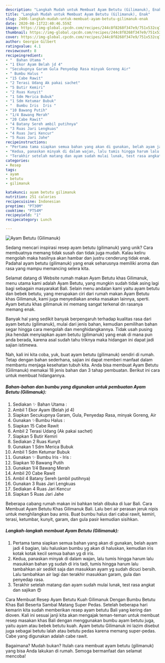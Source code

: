 ```yaml
---
description: "Langkah Mudah untuk Membuat Ayam Betutu (Gilimanuk), Enak"
title: "Langkah Mudah untuk Membuat Ayam Betutu (Gilimanuk), Enak"
slug: 2406-langkah-mudah-untuk-membuat-ayam-betutu-gilimanuk-enak
date: 2020-08-11T22:40:46.559Z
image: https://img-global.cpcdn.com/recipes/244c8f8268f347e9/751x532cq70/ayam-betutu-gilimanuk-foto-resep-utama.jpg
thumbnail: https://img-global.cpcdn.com/recipes/244c8f8268f347e9/751x532cq70/ayam-betutu-gilimanuk-foto-resep-utama.jpg
cover: https://img-global.cpcdn.com/recipes/244c8f8268f347e9/751x532cq70/ayam-betutu-gilimanuk-foto-resep-utama.jpg
author: Georgie Gilbert
ratingvalue: 4.1
reviewcount: 8
recipeingredient:
- "  Bahan Utama "
- "1 Ekor Ayam Belah jd 4"
- "Secukupnya Garam Gula Penyedap Rasa minyak Goreng Air"
- " Bumbu Halus "
- "15 Cabe Rawit"
- "2 Terasi Udang Ak pakai sachet"
- "5 Butir Kemiri"
- "2 Ruas Kunyit"
- "1 Sdm Merica Bubuk"
- "1 Sdm Ketumar Bubuk"
- "  Bumbu Iris  Iris "
- "10 Bawang Putih"
- "1/4 Bawang Merah"
- "20 Cabe Rawit"
- "4 Batany Sereh ambil putihnya"
- "3 Ruas Jari Lengkuas"
- "4 Ruas Jari Kencur"
- "5 Ruas Jari Jahe"
recipeinstructions:
- "Pertama tama siapkan semua bahan yang akan di gunakan, belah ayam jadi 4 bagian, lalu haluskan bumbu yg akan di haluskan, kemudian iris kotak kotak kecil semua bahan yg di iris."
- "Kedua, panaskan minyak di dalam wajan, lalu tumis hingga harum lalu masukkan bahan yg sudah di iris tadi, tumis hingga harum lalu tambahkan air sedikit saja dan masukkan ayam yg sudah dicuci bersih. Lalu tambahkan air lagi dan terakhir masukkan garam, gula dan penyedap rasa."
- "Terakhir setelah matang dan ayam sudah mulai lunak, test rasa angkat dan sajikan 😍"
categories:
- Resep
tags:
- ayam
- betutu
- gilimanuk

katakunci: ayam betutu gilimanuk 
nutrition: 251 calories
recipecuisine: Indonesian
preptime: "PT30M"
cooktime: "PT54M"
recipeyield: "1"
recipecategory: Lunch

---
```



![Ayam Betutu (Gilimanuk)](https://img-global.cpcdn.com/recipes/244c8f8268f347e9/751x532cq70/ayam-betutu-gilimanuk-foto-resep-utama.jpg)

Sedang mencari inspirasi resep ayam betutu (gilimanuk) yang unik? Cara membuatnya memang tidak susah dan tidak juga mudah. Kalau keliru mengolah maka hasilnya akan hambar dan justru cenderung tidak enak. Padahal ayam betutu (gilimanuk) yang enak seharusnya memiliki aroma dan rasa yang mampu memancing selera kita.

Selamat datang di Website rumah makan Ayam Betutu khas Gilimanuk, menu utama kami adalah Ayam Betutu, yang mungkin sudah tidak asing lagi bagi sebagain masyarakat Bali. Selain menu andalan kami yaitu ayam betutu dan bebek betutu, yang merupakan ciri dari rumah makan Ayam Betutu khas Gilimanuk, kami juga menyediakan aneka masakan lainnya, sperti. Ayam betutu khas gilimanuk ini memang sangat terkenal dn rasanya memang enak.

Banyak hal yang sedikit banyak berpengaruh terhadap kualitas rasa dari ayam betutu (gilimanuk), mulai dari jenis bahan, kemudian pemilihan bahan segar hingga cara mengolah dan menghidangkannya. Tidak usah pusing jika hendak menyiapkan ayam betutu (gilimanuk) yang enak di mana pun anda berada, karena asal sudah tahu triknya maka hidangan ini dapat jadi sajian istimewa.


Nah, kali ini kita coba, yuk, buat ayam betutu (gilimanuk) sendiri di rumah. Tetap dengan bahan sederhana, sajian ini dapat memberi manfaat dalam membantu menjaga kesehatan tubuh kita. Anda bisa membuat Ayam Betutu (Gilimanuk) memakai 18 jenis bahan dan 3 tahap pembuatan. Berikut ini cara untuk membuat hidangannya.

<!--inarticleads1-->

##### Bahan-bahan dan bumbu yang digunakan untuk pembuatan Ayam Betutu (Gilimanuk):

1. Sediakan  ✨ Bahan Utama :
1. Ambil 1 Ekor Ayam (Belah jd 4)
1. Siapkan Secukupnya Garam, Gula, Penyedap Rasa, minyak Goreng, Air
1. Gunakan  ✨Bumbu Halus :
1. Siapkan 15 Cabe Rawit
1. Ambil 2 Terasi Udang (Ak pakai sachet)
1. Siapkan 5 Butir Kemiri
1. Sediakan 2 Ruas Kunyit
1. Gunakan 1 Sdm Merica Bubuk
1. Ambil 1 Sdm Ketumar Bubuk
1. Gunakan  ✨ Bumbu Iris - Iris :
1. Siapkan 10 Bawang Putih
1. Gunakan 1/4 Bawang Merah
1. Ambil 20 Cabe Rawit
1. Ambil 4 Batany Sereh (ambil putihnya)
1. Gunakan 3 Ruas Jari Lengkuas
1. Sediakan 4 Ruas Jari Kencur
1. Siapkan 5 Ruas Jari Jahe


Beberapa cabang rumah makan ini bahkan telah dibuka di luar Bali. Cara Membuat Ayam Betutu Khas Gilimanuk Bali. Lalu beri air perasan jeruk nipis untuk menghilangkan bau amis. Buat bumbu halus dari cabai rawit, kemiri, terasi, ketumbar, kunyit, garam, dan gula pasir kemudian sisihkan. 

<!--inarticleads2-->

##### Langkah-langkah membuat Ayam Betutu (Gilimanuk):

1. Pertama tama siapkan semua bahan yang akan di gunakan, belah ayam jadi 4 bagian, lalu haluskan bumbu yg akan di haluskan, kemudian iris kotak kotak kecil semua bahan yg di iris.
1. Kedua, panaskan minyak di dalam wajan, lalu tumis hingga harum lalu masukkan bahan yg sudah di iris tadi, tumis hingga harum lalu tambahkan air sedikit saja dan masukkan ayam yg sudah dicuci bersih. Lalu tambahkan air lagi dan terakhir masukkan garam, gula dan penyedap rasa.
1. Terakhir setelah matang dan ayam sudah mulai lunak, test rasa angkat dan sajikan 😍


Cara Membuat Resep Ayam Betutu Kuah Gilimanuk Dengan Bumbu Betutu Khas Bali Beserta Sambal Matang Super Pedas. Setelah beberapa hari kemarin kita sudah memberikan resep ayam betutu Bali yang kering dan dioven. Kali ini sesuai janji kita akan mengajak teman-teman untuk membuat resep masakan khas Bali dengan menggunakan bumbu ayam betutu juga, yaitu ayam atau bebek betutu kuah. Ayam betutu Gilimanuk ini lazim disebut juga sebagai betutu lalah atau betutu pedas karena memang super-pedas. Cabe yang digunakan adalah cabe rawit. 

Bagaimana? Mudah bukan? Itulah cara membuat ayam betutu (gilimanuk) yang bisa Anda lakukan di rumah. Semoga bermanfaat dan selamat mencoba!
